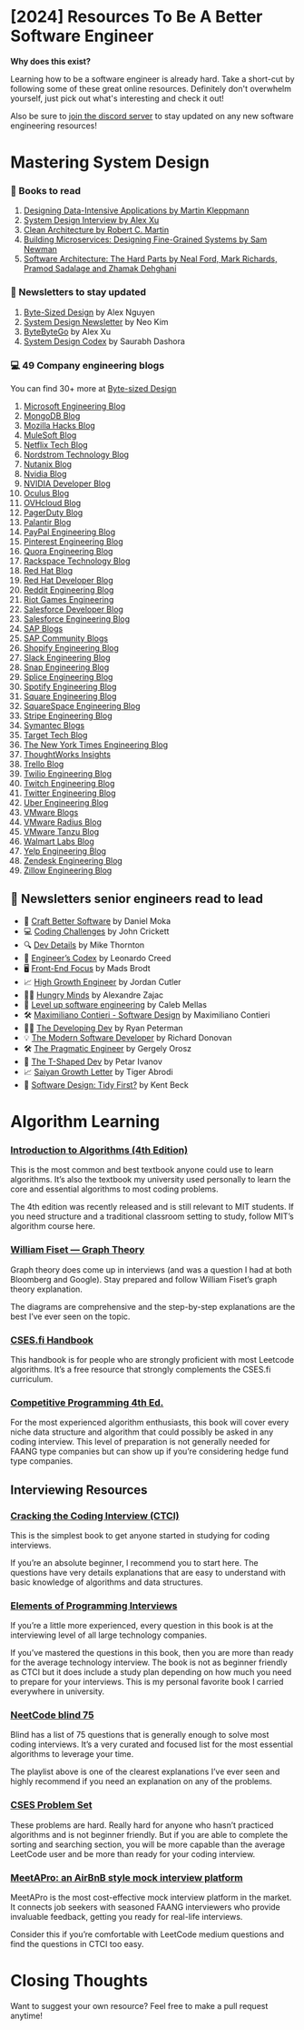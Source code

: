 # [2024] Resources To Be A Better Software Engineer

**Why does this exist?**

Learning how to be a software engineer is already hard. Take a short-cut by following some of these great online resources. 
Definitely don't overwhelm yourself, just pick out what's interesting and check it out! 

Also be sure to [join the discord server](https://discord.com/invite/kZQVjnJcW9) to stay updated on any new software engineering resources!

# Mastering System Design

### 📖 Books to read

1. [Designing Data-Intensive Applications by Martin Kleppmann](https://amzn.to/42w5SGf)
2. [System Design Interview by Alex Xu](https://bytebytego.com?fpr=alexcancode)
3. [Clean Architecture by Robert C. Martin](https://amzn.to/3STeoe7)
4. [Building Microservices: Designing Fine-Grained Systems by Sam Newman](https://amzn.to/3uk8A55)
5. [Software Architecture: The Hard Parts by Neal Ford, Mark Richards, Pramod Sadalage and Zhamak Dehghani](https://amzn.to/3uiXSfb)

### 📄 Newsletters to stay updated

1. [Byte-Sized Design](https://bytesizeddesign.substack.com/) by Alex Nguyen
1. [System Design Newsletter](https://newsletter.systemdesign.one/) by Neo Kim
1. [ByteByteGo](https://blog.bytebytego.com/) by Alex Xu
1. [System Design Codex](https://newsletter.systemdesigncodex.com/) by Saurabh Dashora

### 💻 49 Company engineering blogs

You can find 30+ more at [Byte-sized Design](https://bytesizeddesign.substack.com/)

1. [Microsoft Engineering Blog](https://devblogs.microsoft.com/)
1. [MongoDB Blog](https://www.mongodb.com/blog)
1. [Mozilla Hacks Blog](https://hacks.mozilla.org/)
1. [MuleSoft Blog](https://blogs.mulesoft.com/)
1. [Netflix Tech Blog](https://netflixtechblog.com/)
1. [Nordstrom Technology Blog](https://technology.nordstrom.com/)
1. [Nutanix Blog](https://www.nutanix.com/blog)
1. [Nvidia Blog](https://blogs.nvidia.com/blog/)
1. [NVIDIA Developer Blog](https://developer.nvidia.com/blog)
1. [Oculus Blog](https://www.oculus.com/blog/)
1. [OVHcloud Blog](https://www.ovh.com/world/blog/)
1. [PagerDuty Blog](https://www.pagerduty.com/blog/)
1. [Palantir Blog](https://www.palantir.com/blog/)
1. [PayPal Engineering Blog](https://www.paypal-engineering.com/)
1. [Pinterest Engineering Blog](https://medium.com/@Pinterest_Engineering)
1. [Quora Engineering Blog](https://www.quora.com/q/quoraengineering)
1. [Rackspace Technology Blog](https://blog.rackspace.com/)
1. [Red Hat Blog](https://www.redhat.com/en/blog)
1. [Red Hat Developer Blog](https://developers.redhat.com/blog/)
1. [Reddit Engineering Blog](https://redditblog.com/)
1. [Riot Games Engineering](https://engineering.riotgames.com/)
1. [Salesforce Developer Blog](https://developer.salesforce.com/blogs/)
1. [Salesforce Engineering Blog](https://engineering.salesforce.com/)
1. [SAP Blogs](https://blogs.sap.com/)
1. [SAP Community Blogs](https://community.sap.com/topics/blogs)
1. [Shopify Engineering Blog](https://engineering.shopify.com/)
1. [Slack Engineering Blog](https://slack.engineering/)
1. [Snap Engineering Blog](https://eng.snap.com/)
1. [Splice Engineering Blog](https://splice.com/blog/)
1. [Spotify Engineering Blog](https://engineering.atspotify.com/)
1. [Square Engineering Blog](https://developer.squareup.com/blog)
1. [SquareSpace Engineering Blog](https://engineering.squarespace.com/)
1. [Stripe Engineering Blog](https://stripe.com/blog/engineering)
1. [Symantec Blogs](https://symantec-enterprise-blogs.security.com/)
1. [Target Tech Blog](https://tech.target.com/)
1. [The New York Times Engineering Blog](https://open.nytimes.com/tagged/engineering)
1. [ThoughtWorks Insights](https://www.thoughtworks.com/insights)
1. [Trello Blog](https://blog.trello.com/)
1. [Twilio Engineering Blog](https://www.twilio.com/blog)
1. [Twitch Engineering Blog](https://blog.twitch.tv/tagged/engineering)
1. [Twitter Engineering Blog](https://blog.twitter.com/engineering)
1. [Uber Engineering Blog](https://eng.uber.com/)
1. [VMware Blogs](https://blogs.vmware.com/)
1. [VMware Radius Blog](https://blogs.vmware.com/radius/)
1. [VMware Tanzu Blog](https://tanzu.vmware.com/content/blog)
1. [Walmart Labs Blog](https://medium.com/walmartlabs)
1. [Yelp Engineering Blog](https://engineeringblog.yelp.com/)
1. [Zendesk Engineering Blog](https://engineering.zendesk.com/)
1. [Zillow Engineering Blog](https://www.zillowgroup.com/tech/)


## 🏀 Newsletters senior engineers read to lead

- 🔧 [Craft Better Software](https://craftbettersoftware.com/) by Daniel Moka
- 💻 [Coding Challenges](https://codingchallenges.substack.com/) by John Crickett
- 🔍 [Dev Details](https://blog.devdetails.com/) by Mike Thornton
- 📘 [Engineer’s Codex](https://read.engineerscodex.com/) by Leonardo Creed
- 🖥️ [Front-End Focus](https://frontendfocus.substack.com/) by Mads Brodt
- 📈 [High Growth Engineer](https://careercutler.substack.com/) by Jordan Cutler
- 🍔🧠 [Hungry Minds](https://hungryminds.dev) by Alexandre Zajac
- 🚀 [Level up software engineering](https://levelupsoftwareengineering.substack.com/) by Caleb Mellas
- 🛠️ [Maximiliano Contieri - Software Design](https://maximilianocontieri.com/newsletter) by Maximiliano Contieri
- 👨‍💻 [The Developing Dev](https://www.developing.dev/) by Ryan Peterman
- 💡 [The Modern Software Developer](https://tmsd.substack.com/) by Richard Donovan
- 🛠️ [The Pragmatic Engineer](https://newsletter.pragmaticengineer.com/) by Gergely Orosz
- 🔷 [The T-Shaped Dev](https://thetshaped.dev/) by Petar Ivanov
- 📈 [Saiyan Growth Letter](https://www.saiyangrowthletter.com/) by Tiger Abrodi
- 🧹 [Software Design: Tidy First?](https://tidyfirst.substack.com/) by Kent Beck


# Algorithm Learning

### [Introduction to Algorithms (4th Edition)](https://amzn.to/3S4FlN2)
This is the most common and best textbook anyone could use to learn algorithms. It’s also the textbook my university used personally to learn the core and essential algorithms to most coding problems.

The 4th edition was recently released and is still relevant to MIT students. If you need structure and a traditional classroom setting to study, follow MIT’s algorithm course here.

### [William Fiset — Graph Theory](https://www.youtube.com/watch?v=DgXR2OWQnLc&list=PLDV1Zeh2NRsDGO4--qE8yH72HFL1Km93P)
Graph theory does come up in interviews (and was a question I had at both Bloomberg and Google). Stay prepared and follow William Fiset’s graph theory explanation.

The diagrams are comprehensive and the step-by-step explanations are the best I’ve ever seen on the topic.

### [CSES.fi Handbook](https://cses.fi/book/book.pdf)
This handbook is for people who are strongly proficient with most Leetcode algorithms. It’s a free resource that strongly complements the CSES.fi curriculum.

### [Competitive Programming 4th Ed.](https://amzn.to/3s3eOVx)
For the most experienced algorithm enthusiasts, this book will cover every niche data structure and algorithm that could possibly be asked in any coding interview. This level of preparation is not generally needed for FAANG type companies but can show up if you’re considering hedge fund type companies.

## Interviewing Resources

### [Cracking the Coding Interview (CTCI)](https://amzn.to/45AH7sf)
This is the simplest book to get anyone started in studying for coding interviews.

If you’re an absolute beginner, I recommend you to start here. The questions have very details explanations that are easy to understand with basic knowledge of algorithms and data structures.

### [Elements of Programming Interviews](https://amzn.to/46XaGoS)
If you’re a little more experienced, every question in this book is at the interviewing level of all large technology companies.

If you’ve mastered the questions in this book, then you are more than ready for the average technology interview. The book is not as beginner friendly as CTCI but it does include a study plan depending on how much you need to prepare for your interviews. This is my personal favorite book I carried everywhere in university.

### [NeetCode blind 75](https://www.youtube.com/watch?v=KLlXCFG5TnA&list=PLot-Xpze53ldVwtstag2TL4HQhAnC8ATf)
Blind has a list of 75 questions that is generally enough to solve most coding interviews. It’s a very curated and focused list for the most essential algorithms to leverage your time.

The playlist above is one of the clearest explanations I’ve ever seen and highly recommend if you need an explanation on any of the problems.

### [CSES Problem Set](https://cses.fi/problemset/)
These problems are hard. Really hard for anyone who hasn’t practiced algorithms and is not beginner friendly. But if you are able to complete the sorting and searching section, you will be more capable than the average LeetCode user and be more than ready for your coding interview.

### [MeetAPro: an AirBnB style mock interview platform](https://www.meetapro.com/?utm_source=alexgh)
MeetAPro is the most cost-effective mock interview platform in the market. It connects job seekers with seasoned FAANG interviewers who provide invaluable feedback, getting you ready for real-life interviews.


Consider this if you’re comfortable with LeetCode medium questions and find the questions in CTCI too easy.




# Closing Thoughts
Want to suggest your own resource? Feel free to make a pull request anytime!
